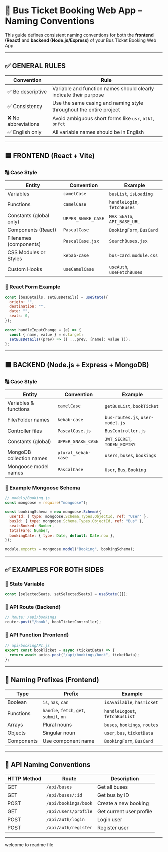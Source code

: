
# 🚌 Bus Ticket Booking Web App – Naming Conventions

This guide defines consistent naming conventions for both the **frontend (React)** and **backend (Node.js/Express)** of your Bus Ticket Booking Web App.

---

## ✅ GENERAL RULES

| Convention        | Rule                                                                 |
|------------------|----------------------------------------------------------------------|
| ✅ Be descriptive | Variable and function names should clearly indicate their purpose    |
| ✅ Consistency    | Use the same casing and naming style throughout the entire project   |
| ❌ No abbreviations | Avoid ambiguous short forms like `usr`, `btkt`, `bnfct`             |
| ✅ English only   | All variable names should be in English                              |

---

## 🟦 FRONTEND (React + Vite)

### 🔠 Case Style

| Entity                     | Convention      | Example                          |
|---------------------------|-----------------|----------------------------------|
| Variables                 | `camelCase`     | `busList`, `isLoading`           |
| Functions                 | `camelCase`     | `handleLogin`, `fetchBuses`      |
| Constants (global only)   | `UPPER_SNAKE_CASE` | `MAX_SEATS`, `API_BASE_URL`    |
| Components (React)        | `PascalCase`    | `BookingForm`, `BusCard`         |
| Filenames (components)    | `PascalCase.jsx`| `SearchBuses.jsx`                |
| CSS Modules or Styles     | `kebab-case`    | `bus-card.module.css`            |
| Custom Hooks              | `useCamelCase`  | `useAuth`, `useFetchBuses`       |

### 📄 React Form Example

```jsx
const [busDetails, setBusDetails] = useState({
  origin: "",
  destination: "",
  date: "",
  seats: 0,
});

const handleInputChange = (e) => {
  const { name, value } = e.target;
  setBusDetails((prev) => ({ ...prev, [name]: value }));
};
```

---

## 🟫 BACKEND (Node.js + Express + MongoDB)

### 🔠 Case Style

| Entity                      | Convention      | Example                           |
|----------------------------|-----------------|-----------------------------------|
| Variables & functions      | `camelCase`     | `getBusList`, `bookTicket`        |
| File/Folder names          | `kebab-case`    | `bus-routes.js`, `user-model.js`  |
| Controller files           | `PascalCase.js` | `BusController.js`                |
| Constants (global)         | `UPPER_SNAKE_CASE` | `JWT_SECRET`, `TOKEN_EXPIRY`   |
| MongoDB collection names   | `plural_kebab-case` | `users`, `buses`, `bookings` |
| Mongoose model names       | `PascalCase`    | `User`, `Bus`, `Booking`          |

### 📄 Example Mongoose Schema

```js
// models/Booking.js
const mongoose = require("mongoose");

const bookingSchema = new mongoose.Schema({
  userId: { type: mongoose.Schema.Types.ObjectId, ref: "User" },
  busId: { type: mongoose.Schema.Types.ObjectId, ref: "Bus" },
  seatsBooked: Number,
  totalFare: Number,
  bookingDate: { type: Date, default: Date.now },
});

module.exports = mongoose.model("Booking", bookingSchema);
```

---

## ✅ EXAMPLES FOR BOTH SIDES

### 🔹 State Variable

```js
const [selectedSeats, setSelectedSeats] = useState([]);
```

### 🔹 API Route (Backend)

```js
// Route: /api/bookings
router.post("/book", bookTicketController);
```

### 🔹 API Function (Frontend)

```js
// api/bookingAPI.js
export const bookTicket = async (ticketData) => {
  return await axios.post("/api/bookings/book", ticketData);
};
```

---

## 📌 Naming Prefixes (Frontend)

| Type           | Prefix          | Example            |
|----------------|------------------|---------------------|
| Boolean        | `is`, `has`, `can` | `isAvailable`, `hasTicket` |
| Functions      | `handle`, `fetch`, `get`, `submit`, `on` | `handleLogout`, `fetchBusList` |
| Arrays         | Plural nouns     | `buses`, `bookings`, `routes` |
| Objects        | Singular noun    | `user`, `bus`, `ticketData` |
| Components     | Use component name | `BookingForm`, `BusCard` |

---

## 📘 API Naming Conventions

| HTTP Method | Route                  | Description                    |
|-------------|------------------------|--------------------------------|
| GET         | `/api/buses`           | Get all buses                  |
| GET         | `/api/buses/:id`       | Get bus by ID                  |
| POST        | `/api/bookings/book`   | Create a new booking           |
| GET         | `/api/users/profile`   | Get current user profile       |
| POST        | `/api/auth/login`      | Login user                     |
| POST        | `/api/auth/register`   | Register user                  |

---
welcome to readme file
